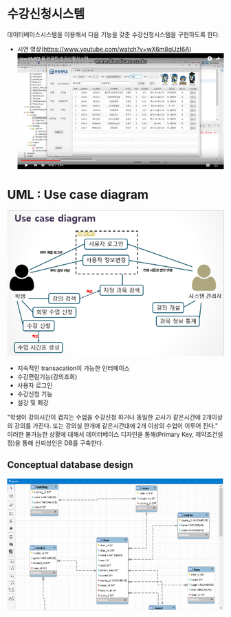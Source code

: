 # 수강신청시스템
데이터베이스시스템을 이용해서 다음 기능을 갖춘 수강신청시스템을 구현하도록 한다.

- 시연 영상(https://www.youtube.com/watch?v=wX6m8qUzI6A)
![img3](/img/img3.png)

# UML : Use case diagram
![img1](/img/img1.png)
- 지속적인 transacation이 가능한 인터페이스
- 수강편람기능(강의조회)
- 사용자 로그인
- 수강신청 기능
- 설강 및 폐강

"학생이 강의시간이 겹치는 수업을 수강신청 하거나 동일한 교사가 같은시간에 2개이상의 강의를 가진다. 또는 강의실 한개에 같은시간대에 2개 이상의 수업이 이루어 진다." 이러한 불가능한 상황에 대해서 데이터베이스 디자인을 통해(Primary Key, 제약조건설정)을 통해 신뢰성인은 DB를 구축한다.

## Conceptual database design
![img2](/img/img2.png)

